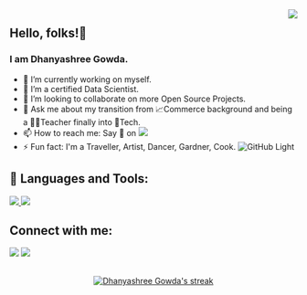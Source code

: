 <img src="https://user-images.githubusercontent.com/98444417/153049484-842c382b-4b7c-4fda-b16b-253a9889e85b.jpeg" align="right">

## Hello, folks!👋
### I am Dhanyashree Gowda.
- 🔭 I’m currently working on myself.
- 🌱 I’m a certified Data Scientist.
- 👯 I’m looking to collaborate on more Open Source Projects.
- 💬 Ask me about my transition from  📈Commerce background and being a 👩‍🏫Teacher finally into 🤖Tech.
- 📫 How to reach me: Say 👋  on  <a href="mailto:gowdadhanyashree03@gmail.com?"><img src="https://img.shields.io/badge/gmail-%23DD0031.svg?&style=for-the-badge&logo=gmail&logoColor=white"/></a>
- ⚡ Fun fact: I'm a Traveller, Artist, Dancer, Gardner, Cook.
![GitHub Light](https://github.com/github-light.png#gh-dark-mode-only)

## 🚀 Languages and Tools:

<p align="left"> 
      <a href="https://www.python.org" target="_blank"> <img src="https://img.icons8.com/color/48/000000/python.png"/> </a> 
    <a style="padding-right:8px;" href="https://www.mysql.com/" target="_blank"> <img src="https://img.icons8.com/fluent/50/000000/mysql-logo.png"/> </a>
</p>


## Connect with me:
<p align="left">
 <a href = "https://www.linkedin.com/in/dhanyashree-gowda-7202a4232/"><img src="https://img.icons8.com/fluent/48/000000/linkedin.png"/></a>
<a href = "https://www.instagram.com/gowdadhanyashree/"><img src="https://img.icons8.com/fluent/48/000000/instagram-new.png"/></a>
<!--
<a href = "https://twitter.com/subhamraoniar"><img src="https://img.icons8.com/fluent/48/000000/twitter.png"/></a>
<a href = "https://www.instagram.com/gowdadhanyashree/"><img src="https://img.icons8.com/fluent/48/000000/instagram-new.png"/></a>

</p> 

 

## ❤ Views and Followers
<a href="https://github.com/Dhanyashree03/github-profile-views-counter">
    <img src="https://komarev.com/ghpvc/?username=Dhanyashree03">
</a>
<a href="https://github.com/Dhanyashree03?tab=followers"><img src="https://img.shields.io/github/followers/Dhanyashree03?label=Followers&style=social" alt="GitHub Badge"></a>

<!-- [![React Badge](https://img.shields.io/badge/-React-61DBFB?style=for-the-badge&labelColor=black&logo=react&logoColor=61DBFB)](#)  [![Javascript Badge](https://img.shields.io/badge/-Javascript-F0DB4F?style=for-the-badge&labelColor=black&logo=javascript&logoColor=F0DB4F)](#) [![Typescript Badge](https://img.shields.io/badge/-Typescript-007acc?style=for-the-badge&labelColor=black&logo=typescript&logoColor=007acc)](#) [![Nodejs Badge](https://img.shields.io/badge/-Nodejs-3C873A?style=for-the-badge&labelColor=black&logo=node.js&logoColor=3C873A)](#) [![GraphQL Badge](https://img.shields.io/badge/-GraphQl-e535ab?style=for-the-badge&labelColor=black&logo=node.js&logoColor=e535ab)](#) -->
<br/>

<br/>
<p align="center">
    <a href="https://github.com/Dhanyashree03/">
        <img title="🔥 Get streak stats for your profile at git.io/streak-stats" alt="Dhanyashree Gowda's streak" src="https://github-readme-streak-stats.herokuapp.com/?user=Dhanyashree03&theme=black-ice&hide_border=true&stroke=0000&background=060A0CD0"/>
    </a>
</p>









